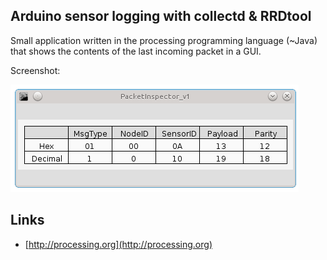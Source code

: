 ## Arduino sensor logging with collectd & RRDtool

Small application written in the processing programming language (~Java) that shows the contents of the last incoming packet in a GUI.

Screenshot:

![Processing](ScreenShot.png?raw=true)

## Links

 * [http://processing.org](http://processing.org)